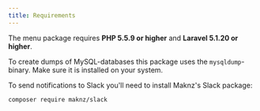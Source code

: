 ```yaml
---
title: Requirements
---
```


The menu package requires **PHP 5.5.9 or higher** and **Laravel 5.1.20 or higher**.

To create dumps of MySQL-databases this package uses the `mysqldump`-binary.
Make sure it is installed on your system.

To send notifications to Slack you'll need to install Maknz's Slack package:

```bash
composer require maknz/slack
```
